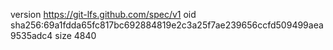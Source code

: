 version https://git-lfs.github.com/spec/v1
oid sha256:69a1fdda65fc817bc692884819e2c3a25f7ae239656ccfd509499aea9535adc4
size 4840
